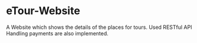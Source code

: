 # eTour-Website
A Website which shows the details of the places for tours. Used RESTful API <br/>
Handling payments are also implemented.

